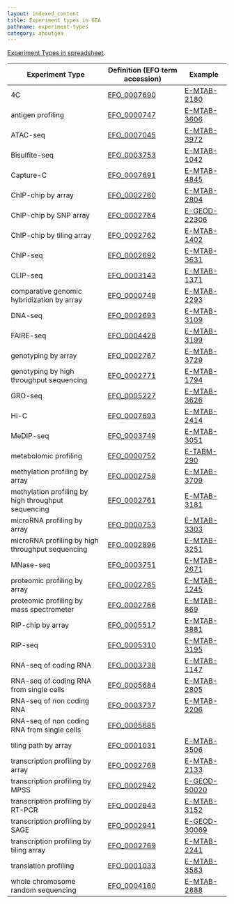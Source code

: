 ```yaml
---
layout: indexed_content
title: Experiment types in GEA
pathname: experiment-types
category: aboutgea
---
```


[Experiment Types in
spreadsheet](https://docs.google.com/spreadsheets/d/1HZs21QDMonbP-vA_5O1R5HiWJjkT8kL3NsVu2GG_kXE/edit#gid=1327621011).

<div class="main_table">

| Experiment Type                                     | Definition (EFO term accession)                       | Example                                                                      |
| --------------------------------------------------- | ----------------------------------------------------- | ---------------------------------------------------------------------------- |
| 4C                                                  | [EFO\_0007690](https://www.ebi.ac.uk/efo/EFO_0007690) | [E-MTAB-2180](https://www.ebi.ac.uk/arrayexpress/experiments/E-MTAB-2180)    |
| antigen profiling                                   | [EFO\_0000747](https://www.ebi.ac.uk/efo/EFO_0000747) | [E-MTAB-3606](https://www.ebi.ac.uk/arrayexpress/experiments/E-MTAB-3606/)   |
| ATAC-seq                                            | [EFO\_0007045](https://www.ebi.ac.uk/efo/EFO_0007045) | [E-MTAB-3972](https://www.ebi.ac.uk/arrayexpress/experiments/E-MTAB-3972)    |
| Bisulfite-seq                                       | [EFO\_0003753](https://www.ebi.ac.uk/efo/EFO_0003753) | [E-MTAB-1042](https://www.ebi.ac.uk/arrayexpress/experiments/E-MTAB-1042/)   |
| Capture-C                                           | [EFO\_0007691](https://www.ebi.ac.uk/efo/EFO_0007691) | [E-MTAB-4845](https://www.ebi.ac.uk/arrayexpress/experiments/E-MTAB-4845)    |
| ChIP-chip by array                                  | [EFO\_0002760](https://www.ebi.ac.uk/efo/EFO_0002760) | [E-MTAB-2804](https://www.ebi.ac.uk/arrayexpress/experiments/E-MTAB-2804)    |
| ChIP-chip by SNP array                              | [EFO\_0002764](https://www.ebi.ac.uk/efo/EFO_0002764) | [E-GEOD-22306](https://www.ebi.ac.uk/arrayexpress/experiments/E-GEOD-22306/) |
| ChIP-chip by tiling array                           | [EFO\_0002762](https://www.ebi.ac.uk/efo/EFO_0002762) | [E-MTAB-1402](https://www.ebi.ac.uk/arrayexpress/experiments/E-MTAB-1402/)   |
| ChIP-seq                                            | [EFO\_0002692](https://www.ebi.ac.uk/efo/EFO_0002692) | [E-MTAB-3631](https://www.ebi.ac.uk/arrayexpress/experiments/E-MTAB-3631/)   |
| CLIP-seq                                            | [EFO\_0003143](https://www.ebi.ac.uk/efo/EFO_0003143) | [E-MTAB-1371](https://www.ebi.ac.uk/arrayexpress/experiments/E-MTAB-1371/)   |
| comparative genomic hybridization by array          | [EFO\_0000749](https://www.ebi.ac.uk/efo/EFO_0000749) | [E-MTAB-2293](https://www.ebi.ac.uk/arrayexpress/experiments/E-MTAB-2293/)   |
| DNA-seq                                             | [EFO\_0002693](https://www.ebi.ac.uk/efo/EFO_0002693) | [E-MTAB-3109](https://www.ebi.ac.uk/arrayexpress/experiments/E-MTAB-3109/)   |
| FAIRE-seq                                           | [EFO\_0004428](https://www.ebi.ac.uk/efo/EFO_0004428) | [E-MTAB-3199](https://www.ebi.ac.uk/arrayexpress/experiments/E-MTAB-3199)    |
| genotyping by array                                 | [EFO\_0002767](https://www.ebi.ac.uk/efo/EFO_0002767) | [E-MTAB-3729](https://www.ebi.ac.uk/arrayexpress/experiments/E-MTAB-3729)    |
| genotyping by high throughput sequencing            | [EFO\_0002771](https://www.ebi.ac.uk/efo/EFO_0002771) | [E-MTAB-1794](https://www.ebi.ac.uk/arrayexpress/experiments/E-MTAB-1794/)   |
| GRO-seq                                             | [EFO\_0005227](https://www.ebi.ac.uk/efo/EFO_0005227) | [E-MTAB-3626](https://www.ebi.ac.uk/arrayexpress/experiments/E-MTAB-3626)    |
| Hi-C                                                | [EFO\_0007693](https://www.ebi.ac.uk/efo/EFO_0007693) | [E-MTAB-2414](https://www.ebi.ac.uk/arrayexpress/experiments/E-MTAB-2414)    |
| MeDIP-seq                                           | [EFO\_0003749](https://www.ebi.ac.uk/efo/EFO_0003749) | [E-MTAB-3051](https://www.ebi.ac.uk/arrayexpress/experiments/E-MTAB-3051/)   |
| metabolomic profiling                               | [EFO\_0000752](https://www.ebi.ac.uk/efo/EFO_0000752) | [E-TABM-290](https://www.ebi.ac.uk/arrayexpress/experiments/E-TABM-290/)     |
| methylation profiling by array                      | [EFO\_0002759](https://www.ebi.ac.uk/efo/EFO_0002759) | [E-MTAB-3709](https://www.ebi.ac.uk/arrayexpress/experiments/E-MTAB-3709)    |
| methylation profiling by high throughput sequencing | [EFO\_0002761](https://www.ebi.ac.uk/efo/EFO_0002761) | [E-MTAB-3181](https://www.ebi.ac.uk/arrayexpress/experiments/E-MTAB-3181/)   |
| microRNA profiling by array                         | [EFO\_0000753](https://www.ebi.ac.uk/efo/EFO_0000753) | [E-MTAB-3303](https://www.ebi.ac.uk/arrayexpress/experiments/E-MTAB-3303/)   |
| microRNA profiling by high throughput sequencing    | [EFO\_0002896](https://www.ebi.ac.uk/efo/EFO_0002896) | [E-MTAB-3251](https://www.ebi.ac.uk/arrayexpress/experiments/E-MTAB-3251/)   |
| MNase-seq                                           | [EFO\_0003751](https://www.ebi.ac.uk/efo/EFO_0003751) | [E-MTAB-2671](https://www.ebi.ac.uk/arrayexpress/experiments/E-MTAB-2671/)   |
| proteomic profiling by array                        | [EFO\_0002765](https://www.ebi.ac.uk/efo/EFO_0002765) | [E-MTAB-1245](https://www.ebi.ac.uk/arrayexpress/experiments/E-MTAB-1245/)   |
| proteomic profiling by mass spectrometer            | [EFO\_0002766](https://www.ebi.ac.uk/efo/EFO_0002766) | [E-MTAB-869](https://www.ebi.ac.uk/arrayexpress/experiments/E-MTAB-869)      |
| RIP-chip by array                                   | [EFO\_0005517](https://www.ebi.ac.uk/efo/EFO_0005517) | [E-MTAB-3881](https://www.ebi.ac.uk/arrayexpress/experiments/E-MTAB-3881/)   |
| RIP-seq                                             | [EFO\_0005310](https://www.ebi.ac.uk/efo/EFO_0005310) | [E-MTAB-3195](https://www.ebi.ac.uk/arrayexpress/experiments/E-MTAB-3195/)   |
| RNA-seq of coding RNA                               | [EFO\_0003738](https://www.ebi.ac.uk/efo/EFO_0003738) | [E-MTAB-1147](https://www.ebi.ac.uk/arrayexpress/experiments/E-MTAB-1147/)   |
| RNA-seq of coding RNA from single cells             | [EFO\_0005684](https://www.ebi.ac.uk/efo/EFO_0005684) | [E-MTAB-2805](https://www.ebi.ac.uk/arrayexpress/experiments/E-MTAB-2805/)   |
| RNA-seq of non coding RNA                           | [EFO\_0003737](https://www.ebi.ac.uk/efo/EFO_0003737) | [E-MTAB-2206](https://www.ebi.ac.uk/arrayexpress/experiments/E-MTAB-2206/)   |
| RNA-seq of non coding RNA from single cells         | [EFO\_0005685](https://www.ebi.ac.uk/efo/EFO_0005685) |                                                                              |
| tiling path by array                                | [EFO\_0001031](https://www.ebi.ac.uk/efo/EFO_0001031) | [E-MTAB-3506](https://www.ebi.ac.uk/arrayexpress/experiments/E-MTAB-3506/)   |
| transcription profiling by array                    | [EFO\_0002768](https://www.ebi.ac.uk/efo/EFO_0002768) | [E-MTAB-2133](https://www.ebi.ac.uk/arrayexpress/experiments/E-MTAB-2133/)   |
| transcription profiling by MPSS                     | [EFO\_0002942](https://www.ebi.ac.uk/efo/EFO_0002942) | [E-GEOD-50020](https://www.ebi.ac.uk/arrayexpress/experiments/E-GEOD-50020/) |
| transcription profiling by RT-PCR                   | [EFO\_0002943](https://www.ebi.ac.uk/efo/EFO_0002943) | [E-MTAB-3152](https://www.ebi.ac.uk/arrayexpress/experiments/E-MTAB-3152/)   |
| transcription profiling by SAGE                     | [EFO\_0002941](https://www.ebi.ac.uk/efo/EFO_0002941) | [E-GEOD-30069](https://www.ebi.ac.uk/arrayexpress/experiments/E-GEOD-30069/) |
| transcription profiling by tiling array             | [EFO\_0002769](https://www.ebi.ac.uk/efo/EFO_0002769) | [E-MTAB-2241](https://www.ebi.ac.uk/arrayexpress/experiments/E-MTAB-2241/)   |
| translation profiling                               | [EFO\_0001033](https://www.ebi.ac.uk/efo/EFO_0001033) | [E-MTAB-3583](https://www.ebi.ac.uk/arrayexpress/experiments/E-MTAB-3583/)   |
| whole chromosome random sequencing                  | [EFO\_0004160](https://www.ebi.ac.uk/efo/EFO_0004160) | [E-MTAB-2888](https://www.ebi.ac.uk/arrayexpress/experiments/E-MTAB-2888/)   |

</div>
